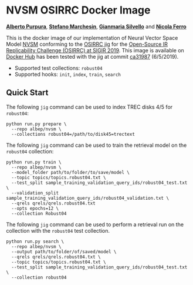 # NVSM OSIRRC Docker Image
[**Alberto Purpura**](https://github.com/albpurpura), [**Stefano Marchesin**](https://github.com/stefano-marchesin), [**Gianmaria Silvello**](https://github.com/giansilv) and [**Nicola Ferro**](https://github.com/frrncl)

This is the docker image of our implementation of Neural Vector Space Model [NVSM](https://arxiv.org/abs/1708.02702?context=cs) conforming to the [OSIRRC jig](https://github.com/osirrc/jig/) for the [Open-Source IR Replicability Challenge (OSIRRC) at SIGIR 2019](https://osirrc.github.io/osirrc2019/).
This image is available on [Docker Hub](https://cloud.docker.com/u/albep/repository/docker/albep/nvsm) has been tested with the jig at commit [ca31987](https://github.com/osirrc/jig/commit/ca3198704795f2b6de8b78ed7a66bbdf1dccadb1) (6/5/2019).

+ Supported test collections: `robust04`
+ Supported hooks: `init`, `index`,  `train`,  `search`

## Quick Start

The following `jig` command can be used to index TREC disks 4/5 for `robust04`:

```
python run.py prepare \
  --repo albep/nvsm \
  --collections robust04=/path/to/disk45=trectext
```

The following `jig` command can be used to train the retrieval model on the `robust04` collection:
```
python run.py train \
  --repo albep/nvsm \
  --model_folder path/to/folder/to/save/model \
  --topic topics/topics.robust04.txt \
  --test_split sample_training_validation_query_ids/robust04_test.txt \
  --validation_split sample_training_validation_query_ids/robust04_validation.txt \
  --qrels qrels/qrels.robust04.txt 
  --opts epochs=12 \
  --collection Robust04
```


The following `jig` command can be used to perform a retrieval run on the collection with the `robust04` test collection.

```
python run.py search \
  --repo albep/nvsm \
  --output path/to/folder/of/saved/model \
  --qrels qrels/qrels.robust04.txt \
  --topic topics/topics.robust04.txt \
  --test_split sample_training_validation_query_ids/robust04_test.txt \
  --collection robust04
```
